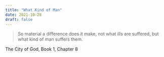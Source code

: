 ```yaml
---
title: "What Kind of Man"
date: 2021-10-28
draft: false
---
```


> So material a difference does it make, not what ills are suffered, but what kind of man suffers them.

The City of God, Book 1, Chapter 8
